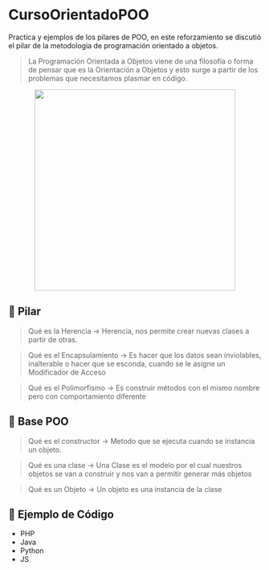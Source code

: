 # CursoOrientadoPOO
Practica y ejemplos de los pilares de POO, en este reforzamiento 
se discutió el pilar de la metodologia de programación orientado a objetos. 

> La Programación Orientada a Objetos viene de una filosofía o forma de pensar que es la Orientación a Objetos y esto surge a partir de los problemas que necesitamos plasmar en código.

<p align="center">
	<img src="https://image.slidesharecdn.com/programacion1primeraunidad-110808145031-phpapp02-111201230315-phpapp01/95/programacin-orientada-a-objeto-y-java-1-728.jpg?cb=1322781749" width="400"> 
</p>


## 📒 Pilar

> Qué es la Herencia -> Herencia, nos permite crear nuevas clases a partir de otras. 


> Qué es el Encapsulamiento -> Es hacer que los datos sean inviolables, inalterable o hacer que se esconda,  cuando se le asigne un Modificador de Acceso 


> Qué es el Polimorfismo -> Es construir métodos con el mismo nombre pero con comportamiento diferente
> 
## 📒 Base POO

> Qué es el constructor -> Metodo que se ejecuta cuando se instancia un objeto. 


> Qué es una clase -> Una Clase es el modelo por el cual nuestros objetos se van a construir y nos van a permitir generar más objetos


> Qué es un Objeto -> Un objeto es una instancia de la clase

## 📒 Ejemplo de Código
- PHP
- Java 
- Python 
- JS 



 


